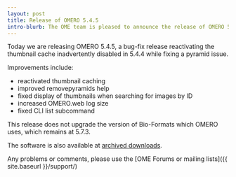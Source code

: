 ```yaml
---
layout: post
title: Release of OMERO 5.4.5
intro-blurb: The OME team is pleased to announce the release of OMERO 5.4.5.
---
```

Today we are releasing OMERO 5.4.5, a bug-fix release reactivating the
thumbnail cache inadvertently disabled in 5.4.4 while fixing a pyramid issue.

Improvements include:

* reactivated thumbnail caching
* improved removepyramids help
* fixed display of thumbnails when searching for images by ID
* increased OMERO.web log size
* fixed CLI list subcommand

This release does not upgrade the version of Bio-Formats which OMERO uses,
which remains at 5.7.3.

The software is also available at [archived downloads](https://downloads.openmicroscopy.org/omero/5.4.5).

Any problems or comments, please use the [OME Forums or mailing lists]({{ site.baseurl }}/support/)